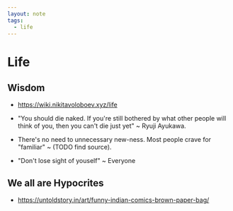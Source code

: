 ```yaml
---
layout: note
tags:
  - life
---
```


# Life

## Wisdom

- https://wiki.nikitavoloboev.xyz/life

- "You should die naked. If you're still bothered by what other people will think of you, then you can't die just yet" ~ Ryuji Ayukawa.

- There's no need to unnecessary new-ness. Most people crave for "familiar" ~ (TODO find source).

- "Don't lose sight of youself" ~ Everyone

## We all are Hypocrites

- https://untoldstory.in/art/funny-indian-comics-brown-paper-bag/
